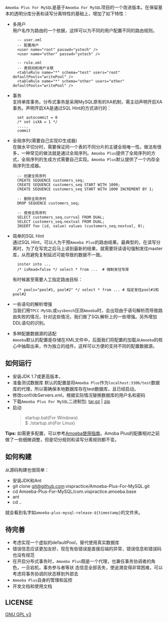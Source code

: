 `Amoeba Plus For MySQL`是基于`Amoeba For MySQL`项目的一个改进版本。在保留基本的透明分库分表和读写分离特性的基础上，增加了如下特性：

- 多用户  
  用户名作为路由的一个依据，这样可以为不同的用户配置不同的路由规则。

        -- user.xml
        -- 配置用户
        <user name="root" passwd="yxtech" />
        <user name="other" passwd="yxtech" />

        -- rule.xml
        -- 表规则和用户关联
        <tableRule name="*" schema="test" users="root" defaultPools="writePool" />
        <tableRule name="*" schema="other" users="other" defaultPools="writePool" />

- 事务  
  支持单库事务。分布式事务是采用MySQL原有的XA机制，需主动声明开启XA事务。声明开启XA是通过SQL Hint的方式进行的：

        set autocommit = 0
        /* set isXA = 1 */
        .....
        commit

- 全局序列(需要自己实现ID生成器)  
  在做水平切分时，需要保证同一个表的不同分片的主键全局唯一性。做法有很多，一种常见的做法就是通过全局序列。`Amoeba Plus`提供了全局序列的方式，全局序列的生成方式需要自己实现。`Amoeba Plus`默认提供了一个内存全局序列生成器。

        -- 创建全局序列
        CREATE SEQUENCE customers_seq;
        CREATE SEQUENCE customers_seq START WITH 1000;
        CREATE SEQUENCE customers_seq START WITH 1000 INCREMENT BY 1;

        -- 删除全局序列
        DROP SEQUENCE customers_seq;

        -- 使用全局序列
        SELECT customers_seq.currval FROM DUAL;
        SELECT customers_seq.nextval FROM DUAL;
        INSERT foo (id, value) values (customers_seq.nextval, 0);

- 简单的SQL Hint  
  通过SQL Hint，可以人为干预`Amoeba Plus`的路由结果。最典型的，在读写分离时，为了在写完之后马上读到最新的结果，就需要将读语句强制发往master库，从而避免复制延迟可能导致的数据不一致。

        inster into ...
        /* isRead=false */ select * from ...  # 强制发往写库

   有时候甚至需要人工指定路由目标：

        /* pools="pool#1, pool#2" */ select * from ... # 指定发往pool#1和pool#2

- 一些语句的解析增强  
  当我们用`TPCC-MySQL`或`sysbench`压测`Amoeba`时，会出现由于语句解析而导致路由失败的情况，针对这些情况，我们做了SQL解析上的一些增强。另外增加DDL语句的识别。

- 多种配置数据源的适配  
  `Amoeba`默认的配置是存储在XML文件中，后面我们将配置的加载从`Amoeba`的核心中抽取出来，作为独立的组件。这样可以方便的支持不同的配置数据源。

## 如何运行 ##

- 安装JDK 1.7或更高版本，
- 准备测试数据库
  默认的配置是将`Amoeba Plus`作为`localhost:3306/test`数据库的代理，所以需确保本地数据库存在test数据库，且已经启动。
- 修改conf/dbServers.xml，根据实际情况替换数据库的用户名和密码
- 下载`Amoeba Plus For MySQL`二进制包: [tar.gz](https://github.com/vispractice/Amoeba-Plus-For-MySQL/blob/master/release/amoeba-plus-mysql-1.0-RC1.tar.gz?raw=true  "tar.gz") | [zip](https://github.com/vispractice/Amoeba-Plus-For-MySQL/blob/master/release/amoeba-plus-mysql-1.0-RC1.zip?raw=true "zip")
- 启动  
  > startup.bat(For Windows)  
  $ ./startup.sh(For Linux)

**Tips:** 如需更多配置，可以参考[Amoeba使用指南](http://docs.hexnova.com/amoeba/ "Amoeba使用指南")。Amoba Plus的配置相对之前做了一些细微调整，但是切分规则和读写分离规则都不变。

## 如何构建 ##

从源码构建也很简单：
- 安装JDK和Ant
- git clone git@github.com:vispractice/Amoeba-Plus-For-MySQL.git
- cd Amoeba-Plus-For-MySQL/com.vispractice.amoeba.base
- ant
- cd ..

就会看到名字如`amoeba-plus-mysql-release-${timestamp}`的文件夹。

## 待完善  ##
- 考虑实现一个虚拟的defaultPool，替代使用真实数据库
- 错误信息应该更加友好，现在有些错误是直接后端的异常，错误信息和错误码也没有规范
- 在开启分布式事务时，`Amoeba Plus`既是一个代理，也兼任事务协调者的角色，一旦宕机，事务参与者等状  态信息全部丢失，使追溯变得非常困难，可以考虑将事务协调的状态移到外部去
- `Amoeba Plus`自身的管理和监控
- 开发文档和使用文档

## LICENSE ##
[GNU GPL v3](http://www.gnu.org/licenses/gpl.html "GNU GPL v3")


